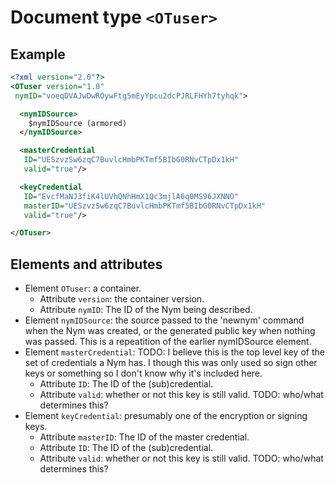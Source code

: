 # Document type `<OTuser>`

## Example
```xml
<?xml version="2.0"?>
<OTuser version="1.0"
 nymID="voeqDVAJwDwROywFtg5mEyYpcu2dcPJRLFHYh7tyhqk">

  <nymIDSource>
    $nymIDSource (armored)
  </nymIDSource>

  <masterCredential
   ID="UESzvzSw6zqC7BuvlcHmbPKTmf5BIbG0RNvCTpDx1kH"
   valid="true"/>

  <keyCredential
   ID="EvcfMaNJ3fiK4lUVhQNhHmX1Qc3mjlA6q0MS96JXNNO"
   masterID="UESzvzSw6zqC7BuvlcHmbPKTmf5BIbG0RNvCTpDx1kH"
   valid="true"/>

</OTuser>
```

## Elements and attributes
* Element `OTuser`: a container.
  * Attribute `version`: the container version.
  * Attribute `nymID`: The ID of the Nym being described.
* Element `nymIDSource`: the source passed to the 'newnym' command when the Nym
  was created, or the generated public key when nothing was passed. This is a
  repeatition of the earlier nymIDSource element.
* Element `masterCredential`: TODO: I believe this is the top level key of the
  set of credentials a Nym has. I though this was only used so sign other keys
  or something so I don't know why it's included here.
  * Attribute `ID`: The ID of the (sub)credential.
  * Attribute `valid`: whether or not this key is still valid. TODO: who/what
    determines this?
* Element `keyCredential`: presumably one of the encryption or signing keys.
  * Attribute `masterID`: The ID of the master credential.
  * Attribute `ID`: The ID of the (sub)credential.
  * Attribute `valid`: whether or not this key is still valid. TODO: who/what
    determines this?
